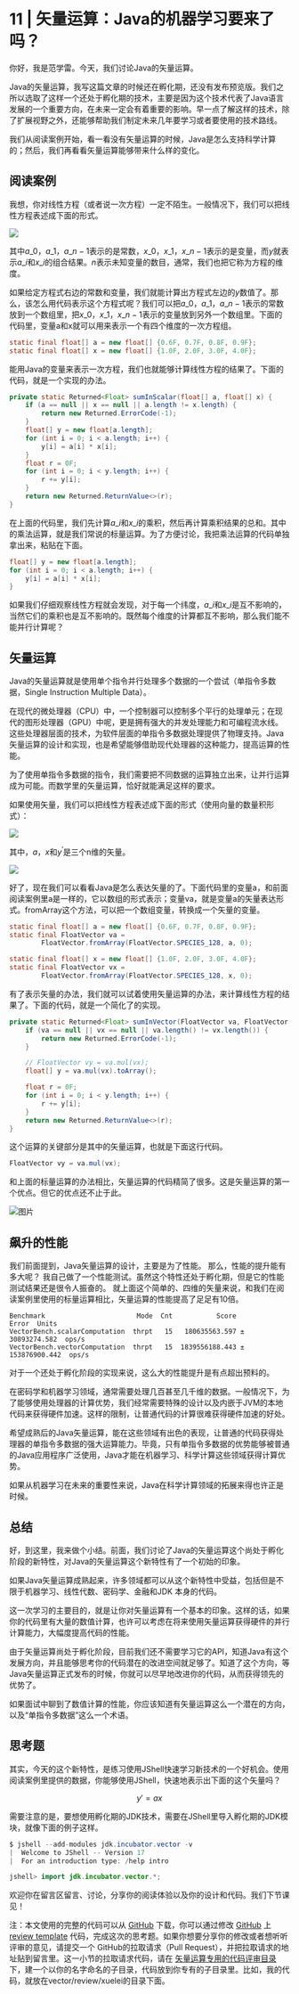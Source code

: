 # 11 | 矢量运算：Java的机器学习要来了吗？
你好，我是范学雷。今天，我们讨论Java的矢量运算。

Java的矢量运算，我写这篇文章的时候还在孵化期，还没有发布预览版。我们之所以选取了这样一个还处于孵化期的技术，主要是因为这个技术代表了Java语言发展的一个重要方向，在未来一定会有着重要的影响。早一点了解这样的技术，除了扩展视野之外，还能够帮助我们制定未来几年要学习或者要使用的技术路线。

我们从阅读案例开始，看一看没有矢量运算的时候，Java是怎么支持科学计算的；然后，我们再看看矢量运算能够带来什么样的变化。

## 阅读案例

我想，你对线性方程（或者说一次方程）一定不陌生。一般情况下，我们可以把线性方程表述成下面的形式。

![](images/464927/edf1d437a318f298ef09769f76c37fc8.png)

其中$a\_{0}$，$a\_{1}$，$a\_{n-1}$表示的是常数，$x\_{0}$，$x\_{1}$，$x\_{n-1}$表示的是变量，而$y$就表示$a\_{i}$和$x\_{i}$的组合结果。$n$表示未知变量的数目，通常，我们也把它称为方程的维度。

如果给定方程式右边的常数和变量，我们就能计算出方程式左边的$y$数值了。那么，该怎么用代码表示这个方程式呢？我们可以把$a\_{0}$，$a\_{1}$，$a\_{n-1}$表示的常数放到一个数组里，把$x\_{0}$，$x\_{1}$，$x\_{n-1}$表示的变量放到另外一个数组里。下面的代码里，变量a和x就可以用来表示一个有四个维度的一次方程组。

```java
static final float[] a = new float[] {0.6F, 0.7F, 0.8F, 0.9F};
static final float[] x = new float[] {1.0F, 2.0F, 3.0F, 4.0F};

```

能用Java的变量来表示一次方程，我们也就能够计算线性方程的结果了。下面的代码，就是一个实现的办法。

```java
private static Returned<Float> sumInScalar(float[] a, float[] x) {
    if (a == null || x == null || a.length != x.length) {
        return new Returned.ErrorCode(-1);
    }
    float[] y = new float[a.length];
    for (int i = 0; i < a.length; i++) {
        y[i] = a[i] * x[i];
    }
    float r = 0F;
    for (int i = 0; i < y.length; i++) {
        r += y[i];
    }
    return new Returned.ReturnValue<>(r);
}

```

在上面的代码里，我们先计算$a\_{i}$和$x\_{i}$的乘积，然后再计算乘积结果的总和。其中的乘法运算，就是我们常说的标量运算。为了方便讨论，我把乘法运算的代码单独拿出来，粘贴在下面。

```java
float[] y = new float[a.length];
for (int i = 0; i < a.length; i++) {
    y[i] = a[i] * x[i];
}

```

如果我们仔细观察线性方程就会发现，对于每一个纬度，$a\_{i}$和$x\_{i}$是互不影响的， 当然它们的乘积也是互不影响的。既然每个维度的计算都互不影响，那么我们能不能并行计算呢？

## 矢量运算

Java的矢量运算就是使用单个指令并行处理多个数据的一个尝试（单指令多数据，Single Instruction Multiple Data）。

在现代的微处理器（CPU）中，一个控制器可以控制多个平行的处理单元；在现代的图形处理器（GPU）中呢，更是拥有强大的并发处理能力和可编程流水线。这些处理器层面的技术，为软件层面的单指令多数据处理提供了物理支持。Java矢量运算的设计和实现，也是希望能够借助现代处理器的这种能力，提高运算的性能。

为了使用单指令多数据的指令，我们需要把不同数据的运算独立出来，让并行运算成为可能。而数学里的矢量运算，恰好就能满足这样的要求。

如果使用矢量，我们可以把线性方程表述成下面的形式（使用向量的数量积形式）：

![](images/464927/a588097f5d725f00ee33405a58a8950d.png)

其中，$a$，$x$和$y^{'}$是三个n维的矢量。

![](images/464927/01de675d1d2f528068b246d013efbb25.png)

好了，现在我们可以看看Java是怎么表达矢量的了。下面代码里的变量a，和前面阅读案例里a是一样的，它以数组的形式表示；变量va，就是变量a的矢量表达形式。fromArray这个方法，可以把一个数组变量，转换成一个矢量的变量。

```java
static final float[] a = new float[] {0.6F, 0.7F, 0.8F, 0.9F};
static final FloatVector va =
        FloatVector.fromArray(FloatVector.SPECIES_128, a, 0);

static final float[] x = new float[] {1.0F, 2.0F, 3.0F, 4.0F};
static final FloatVector vx =
        FloatVector.fromArray(FloatVector.SPECIES_128, x, 0);

```

有了表示矢量的办法，我们就可以试着使用矢量运算的办法，来计算线性方程的结果了。下面的代码，就是一个简化了的实现。

```java
private static Returned<Float> sumInVector(FloatVector va, FloatVector vx) {
    if (va == null || vx == null || va.length() != vx.length()) {
        return new Returned.ErrorCode(-1);
    }

    // FloatVector vy = va.mul(vx);
    float[] y = va.mul(vx).toArray();

    float r = 0F;
    for (int i = 0; i < y.length; i++) {
        r += y[i];
    }
    return new Returned.ReturnValue<>(r);
}

```

这个运算的关键部分是其中的矢量运算，也就是下面这行代码。

```java
FloatVector vy = va.mul(vx);

```

和上面的标量运算的办法相比，矢量运算的代码精简了很多。这是矢量运算的第一个优点。但它的优点还不止于此。

![图片](images/464927/e001179cd54623b07ef99210ab13f388.jpg)

## 飙升的性能

我们前面提到，Java矢量运算的设计，主要是为了性能。 那么，性能的提升能有多大呢？ 我自己做了一个性能测试。虽然这个特性还处于孵化期，但是它的性能测试结果还是很令人振奋的。 就上面这个简单的、四维的矢量来说，和我们在阅读案例里使用的标量运算相比，矢量运算的性能提高了足足有10倍。

```plain
Benchmark                       Mode  Cnt           Score           Error  Units
VectorBench.scalarComputation  thrpt   15   180635563.597 ±  30893274.582  ops/s
VectorBench.vectorComputation  thrpt   15  1839556188.443 ± 153876900.442  ops/s

```

对于一个还处于孵化阶段的实现来说，这么大的性能提升是有点超出预料的。

在密码学和机器学习领域，通常需要处理几百甚至几千维的数据。一般情况下，为了能够使用处理器的计算优势，我们经常需要特殊的设计以及内嵌于JVM的本地代码来获得硬件加速。这样的限制，让普通代码的计算很难获得硬件加速的好处。

希望成熟后的Java矢量运算，能在这些领域有出色的表现，让普通的代码获得处理器的单指令多数据的强大运算能力。毕竟，只有单指令多数据的优势能够被普通的Java应用程序广泛使用，Java才能在机器学习、科学计算这些领域获得计算优势。

如果从机器学习在未来的重要性来说，Java在科学计算领域的拓展来得也许正是时候。

## 总结

好，到这里，我来做个小结。前面，我们讨论了Java的矢量运算这个尚处于孵化阶段的新特性，对Java的矢量运算这个新特性有了一个初始的印象。

如果Java矢量运算成熟起来，许多领域都可以从这个新特性中受益，包括但是不限于机器学习、线性代数、密码学、金融和JDK 本身的代码。

这一次学习的主要目的，就是让你对矢量运算有一个基本的印象。这样的话，如果你的代码里有大量的数值计算，也许可以考虑在将来使用矢量运算获得硬件的并行计算能力，大幅度提高代码的性能。

由于矢量运算尚处于孵化阶段，目前我们还不需要学习它的API，知道Java有这个发展方向，并且能够思考你的代码潜在的改进空间就足够了。知道了这个方向，等Java矢量运算正式发布的时候，你就可以尽早地改进你的代码，从而获得领先的优势了。

如果面试中聊到了数值计算的性能，你应该知道有矢量运算这么一个潜在的方向，以及“单指令多数据”这么一个术语。

## 思考题

其实，今天的这个新特性，是练习使用JShell快速学习新技术的一个好机会。使用阅读案例里提供的数据，你能够使用JShell，快速地表示出下面的这个矢量吗？

$$y{'} = ax$$

需要注意的是，要想使用孵化期的JDK技术，需要在JShell里导入孵化期的JDK模块，就像下面的例子这样。

```java
$ jshell --add-modules jdk.incubator.vector -v
|  Welcome to JShell -- Version 17
|  For an introduction type: /help intro

jshell> import jdk.incubator.vector.*;

```

欢迎你在留言区留言、讨论，分享你的阅读体验以及你的设计和代码。我们下节课见！

注：本文使用的完整的代码可以从 [GitHub](https://github.com/XueleiFan/java-up/tree/main/src/main/java/co/ivi/jus/vector) 下载，你可以通过修改 [GitHub](https://github.com/XueleiFan/java-up/tree/main/src/main/java/co/ivi/jus/vector) 上 [review template](https://github.com/XueleiFan/java-up/blob/main/src/main/java/co/ivi/jus/vector/review/xuelei/vector.jsh) 代码，完成这次的思考题。如果你想要分享你的修改或者想听听评审的意见，请提交一个 GitHub的拉取请求（Pull Request），并把拉取请求的地址贴到留言里。这一小节的拉取请求代码，请在 [矢量运算专用的代码评审目录](https://github.com/XueleiFan/java-up/blob/main/src/main/java/co/ivi/jus/vector/review) 下，建一个以你的名字命名的子目录，代码放到你专有的子目录里。比如，我的代码，就放在vector/review/xuelei的目录下面。